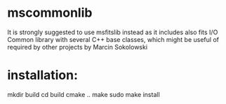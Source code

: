 # mscommonlib
It is strongly suggested to use msfitslib instead as it includes also fits I/O
Common library with several C++ base classes, which might be useful of required by other projects by Marcin Sokolowski

# installation:
mkdir build
cd build
cmake ..
make
sudo make install

